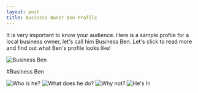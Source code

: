 ```yaml
---
layout: post
title: Business Owner Ben Profile
---
```


It is very important to know your audience. Here is a sample profile for a local business owner, let's call him Business Ben. Let's click to read more and find out what Ben's profile looks like!

![Business Ben](https://farm8.staticflickr.com/7286/16662930420_26be82a1e4_n.jpg "Business Ben")

#Business Ben

![Who is he?](https://farm9.staticflickr.com/8573/16849159572_08fa22764f_z.jpg "Ben")
![What does he do?](https://farm9.staticflickr.com/8672/16227938924_1aa19eb2c6_z.jpg "Ben")
![Why not?](https://farm8.staticflickr.com/7644/16662711678_c6cdb0fa9c_z.jpg "Ben")
![He's In](https://farm8.staticflickr.com/7284/16849158612_1e4f78e99e_z.jpg "Ben")
